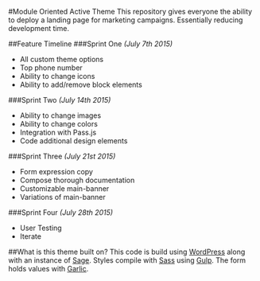 #Module Oriented Active Theme
This repository gives everyone the ability to deploy a landing page for marketing campaigns. Essentially reducing development time.

##Feature Timeline
###Sprint One *(July 7th 2015)*
- All custom theme options 
- Top phone number
- Ability to change icons
- Ability to add/remove block elements

###Sprint Two *(July 14th 2015)*
- Ability to change images 
- Ability to change colors
- Integration with Pass.js
- Code additional design elements

###Sprint Three *(July 21st 2015)*
- Form expression copy 
- Compose thorough documentation
- Customizable main-banner
- Variations of main-banner

###Sprint Four *(July 28th 2015)*
- User Testing
- Iterate

##What is this theme built on?
This code is build using [WordPress](http://wordpress.org) along with an instance of [Sage](https://github.com/roots/sage). Styles compile with [Sass](http://sass-lang.com/) using [Gulp](http://gulpjs.com/). The form holds values with [Garlic](http://garlicjs.org/).

